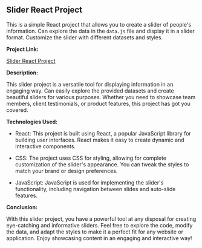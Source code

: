 ## Slider React Project

This is a simple React project that allows you to create a slider of people's information. Can explore the data in the `data.js` file and display it in a slider format. Customize the slider with different datasets and styles.

**Project Link:**

[Slider React Project](https://your-project-url-here.com)

**Description:**

This slider project is a versatile tool for displaying information in an engaging way. Can easily explore the provided datasets and create beautiful sliders for various purposes. Whether you need to showcase team members, client testimonials, or product features, this project has got you covered.

**Technologies Used:**

- React: This project is built using React, a popular JavaScript library for building user interfaces. React makes it easy to create dynamic and interactive components.

- CSS: The project uses CSS for styling, allowing for complete customization of the slider's appearance. You can tweak the styles to match your brand or design preferences.

- JavaScript: JavaScript is used for implementing the slider's functionality, including navigation between slides and auto-slide features.

**Conclusion:**

With this slider project, you have a powerful tool at any disposal for creating eye-catching and informative sliders. Feel free to explore the code, modify the data, and adapt the styles to make it a perfect fit for any website or application. Enjoy showcasing content in an engaging and interactive way!
